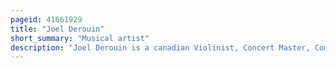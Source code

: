 ```yaml
---
pageid: 41661929
title: "Joel Derouin"
short_summary: "Musical artist"
description: "Joel Derouin is a canadian Violinist, Concert Master, Composer and Music Director. In Addition to working with many popular Musicians he is also known for his Work in Film Television and Theatre."
---
```

